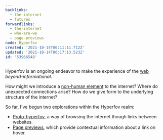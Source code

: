 ```yaml
---
backlinks:
  - the-internet
  - futures
forwardlinks:
  - the-internet
  - who-are-we
  - page-previews
node: Hyperfov
created: '2021-10-14T06:11:11.712Z'
updated: '2021-10-14T06:17:13.523Z'
id: '53966548'
---
```

Hyperfov is an ongoing endeavor to make the experience of the [web](the-internet.md) *beyond-informational*. 

How might we introduce a [non-human element](who-are-we.md) to the internet? Where do unexpected connections arise? How do we give form to the underlying structure of the internet? 

So far, I've begun two explorations within the Hyperfov realm: 

- [Proto-hyperfov](https://futureland.tv/christian/entry/68730), a way of browsing the internet though links between websites. 
- [Page previews](page-previews.md), which provide contextual information about a link on hover. 
